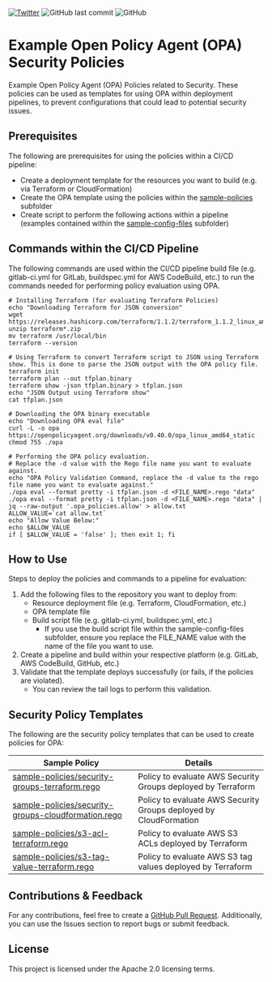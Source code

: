 [![Twitter](https://img.shields.io/twitter/url?label=Follow%20Me%21&style=social&url=https%3A%2F%2Ftwitter.com%2Fjdubm31)](https://twitter.com/jdubm31)
![GitHub last commit](https://img.shields.io/github/last-commit/hackersifu/example_opa_security_policies)
![GitHub](https://img.shields.io/github/license/hackersifu/example_opa_security_policies)

# Example Open Policy Agent (OPA) Security Policies
Example Open Policy Agent (OPA) Policies related to Security. These policies can be used as templates for using OPA within deployment pipelines, to prevent configurations that could lead to potential security issues.

## Prerequisites
The following are prerequisites for using the policies within a CI/CD pipeline:
- Create a deployment template for the resources you want to build (e.g. via Terraform or CloudFormation)
- Create the OPA template using the policies within the [sample-policies](https://github.com/hackersifu/example_opa_security_policies/tree/main/sample-policies) subfolder
- Create script to perform the following actions within a pipeline (examples contained within the [sample-config-files](https://github.com/hackersifu/example_opa_security_policies/tree/main/sample-config-files) subfolder)

## Commands within the CI/CD Pipeline
The following commands are used within the CI/CD pipeline build file (e.g. gitlab-ci.yml for GitLab, buildspec.yml for AWS CodeBuild, etc.) to run the commands needed for performing policy evaluation using OPA.
```
# Installing Terraform (for evaluating Terraform Policies)
echo "Downloading Terraform for JSON conversion"
wget https://releases.hashicorp.com/terraform/1.1.2/terraform_1.1.2_linux_amd64.zip
unzip terraform*.zip
mv terraform /usr/local/bin
terraform --version

# Using Terraform to convert Terraform script to JSON using Terraform show. This is done to parse the JSON output with the OPA policy file.
terraform init
terraform plan --out tfplan.binary
terraform show -json tfplan.binary > tfplan.json
echo "JSON Output using Terraform show"
cat tfplan.json

# Downloading the OPA binary executable
echo "Downloading OPA eval file"
curl -L -o opa https://openpolicyagent.org/downloads/v0.40.0/opa_linux_amd64_static
chmod 755 ./opa

# Performing the OPA policy evaluation.
# Replace the -d value with the Rego file name you want to evaluate against.
echo "OPA Policy Validation Command, replace the -d value to the rego file name you want to evaluate against."
./opa eval --format pretty -i tfplan.json -d <FILE_NAME>.rego "data"
./opa eval --format pretty -i tfplan.json -d <FILE_NAME>.rego "data" | jq --raw-output '.opa_policies.allow' > allow.txt
ALLOW_VALUE=`cat allow.txt`
echo "Allow Value Below:"
echo $ALLOW_VALUE
if [ $ALLOW_VALUE = 'false' ]; then exit 1; fi
```

## How to Use
Steps to deploy the policies and commands to a pipeline for evaluation:
1. Add the following files to the repository you want to deploy from:
   * Resource deployment file (e.g. Terraform, CloudFormation, etc.)
   * OPA template file
   * Build script file (e.g. gitlab-ci.yml, buildspec.yml, etc.)
       * If you use the build script file within the sample-config-files subfolder, ensure you replace the FILE_NAME value with the name of the file you want to use.
2. Create a pipeline and build within your respective platform (e.g. GitLab, AWS CodeBuild, GitHub, etc.)
3. Validate that the template deploys successfully (or fails, if the policies are violated).
   * You can review the tail logs to perform this validation.

## Security Policy Templates
The following are the security policy templates that can be used to create policies for OPA:

| Sample Policy                                 | Details                                                           |
| --------------------------------------------- | ----------------------------------------------------------------- |
| [sample-policies/security-groups-terraform.rego](https://github.com/hackersifu/example_opa_security_policies/blob/main/sample-policies/security-groups-terraform.rego) | Policy to evaluate AWS Security Groups deployed by Terraform |
| [sample-policies/security-groups-cloudformation.rego](https://github.com/hackersifu/example_opa_security_policies/blob/main/sample-policies/security-groups-cloudformation.rego) | Policy to evaluate AWS Security Groups deployed by CloudFormation |
| [sample-policies/s3-acl-terraform.rego](https://github.com/hackersifu/example_opa_security_policies/blob/main/sample-policies/s3-acl-terraform.rego) | Policy to evaluate AWS S3 ACLs deployed by Terraform |
| [sample-policies/s3-tag-value-terraform.rego](https://github.com/hackersifu/example_opa_security_policies/blob/main/sample-policies/s3-tag-value-terraform.rego) | Policy to evaluate AWS S3 tag values deployed by Terraform |

## Contributions & Feedback
For any contributions, feel free to create a [GitHub Pull Request](https://github.com/hackersifu/example_opa_security_policies/pulls). Additionally, you can use the Issues section to report bugs or submit feedback.

## License
This project is licensed under the Apache 2.0 licensing terms.
